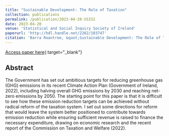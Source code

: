 ```yaml
---
title: "Sustainable Development: The Role of Taxation"
collection: publications
permalink: /publication/2023-04-20-SSISI
date: 2023-04-20
venue: 'Statistical and Social Inquiry Society of Ireland'
paperurl: 'http://hdl.handle.net/2262/103747'
citation: 'Barra Roantree, &quot;Sustainable Development: The Role of Taxation.&quot; Statistical and Social Inquiry Society of Ireland, 2023.'
---
```

[Access paper here](http://hdl.handle.net/2262/103747){:target="_blank"}

## Abstract
The Government has set out ambitious targets for reducing greenhouse gas (GHG) emissions in its recent Climate Action Plan (Government of Ireland, 2022), including halving overall GHG emissions by 2030 and reaching net-zero emissions by 2050. The starting point for this paper is that it is difficult to see how these emission reduction targets can be achieved without radical reform of the taxation system. I set out some directions for reform that would leave the system better positioned to contribute towards emission reduction while ensuring sufficient revenue is raised to finance the necessary expenditure, drawing on economic research and the recent report of the Commission on Taxation and Welfare (2022).
